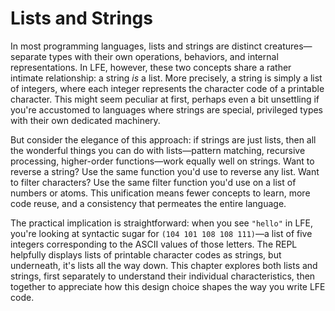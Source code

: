 # Lists and Strings

In most programming languages, lists and strings are distinct creatures—separate types with their own operations, behaviors, and internal representations. In LFE, however, these two concepts share a rather intimate relationship: a string *is* a list. More precisely, a string is simply a list of integers, where each integer represents the character code of a printable character. This might seem peculiar at first, perhaps even a bit unsettling if you're accustomed to languages where strings are special, privileged types with their own dedicated machinery.

But consider the elegance of this approach: if strings are just lists, then all the wonderful things you can do with lists—pattern matching, recursive processing, higher-order functions—work equally well on strings. Want to reverse a string? Use the same function you'd use to reverse any list. Want to filter characters? Use the same filter function you'd use on a list of numbers or atoms. This unification means fewer concepts to learn, more code reuse, and a consistency that permeates the entire language.

The practical implication is straightforward: when you see `"hello"` in LFE, you're looking at syntactic sugar for `(104 101 108 108 111)`—a list of five integers corresponding to the ASCII values of those letters. The REPL helpfully displays lists of printable character codes as strings, but underneath, it's lists all the way down. This chapter explores both lists and strings, first separately to understand their individual characteristics, then together to appreciate how this design choice shapes the way you write LFE code.
